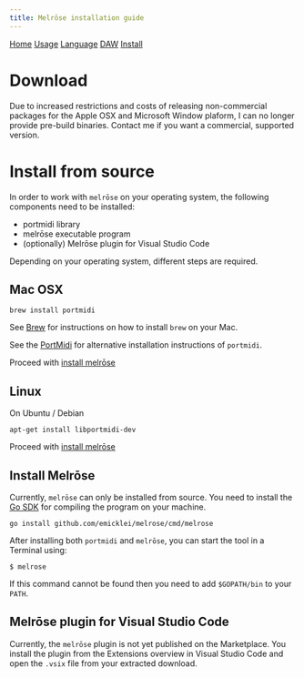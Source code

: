```yaml
---
title: Melrōse installation guide
---
```


[Home](index.html)
[Usage](cli.html)
[Language](dsl.html)
[DAW](daw.html)
[Install](install.html)


# Download

Due to increased restrictions and costs of releasing non-commercial packages for the Apple OSX and Microsoft Window plaform, I can no longer provide pre-build binaries. Contact me if you want a commercial, supported version.

# Install from source

In order to work with `melrōse` on your operating system, the following components need to be installed:

- portmidi library
- melrōse executable program
- (optionally) Melrōse plugin for Visual Studio Code

Depending on your operating system, different steps are required.

## Mac OSX

    brew install portmidi

See [Brew](https://brew.sh/) for instructions on how to install `brew` on your Mac.

See the [PortMidi](https://sourceforge.net/p/portmedia/wiki/portmidi/) for alternative installation instructions of `portmidi`.

Proceed with [install melrōse](install.md#install-melrōse)

## Linux

On Ubuntu / Debian

	apt-get install libportmidi-dev
	
Proceed with [install melrōse](install.md#install-melrōse)

## Install Melrōse<a name="install-melrōse"></a> 

Currently, `melrōse` can only be installed from source.
You need to install the [Go SDK](https://golang.org/dl/) for compiling the program on your machine.

	go install github.com/emicklei/melrose/cmd/melrose
	
After installing both `portmidi` and `melrōse`, you can start the tool in a Terminal using:

	$ melrose
	
If this command cannot be found then you need to add `$GOPATH/bin` to your `PATH`.

## Melrōse plugin for Visual Studio Code<a name="plugin"></a>

Currently, the `melrōse` plugin is not yet published on the Marketplace.
You install the plugin from the Extensions overview in Visual Studio Code and open the `.vsix` file from your extracted download.